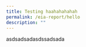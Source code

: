 ```yaml
---
title: Testing haahahahahah
permalink: /eia-report/hello
description: ""
---
```

asdsadsadasdssadsada